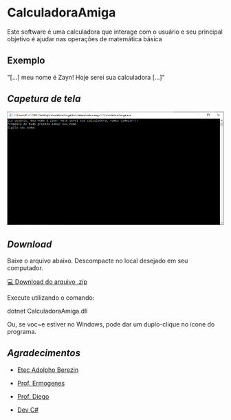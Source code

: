 # CalculadoraAmiga
Este software é uma calculadora que interage com o usuário e seu principal objetivo é ajudar nas operações de matemática básica

## Exemplo
"[...] meu nome é Zayn! Hoje serei sua calculadora [...]"

## _Capetura de tela_
![Tela do programa](tela.png)

## _Download_
Baixe o arquivo abaixo. Descompacte no local desejado em seu computador.

[💻 Download do arquivo .zip](dist/CalculadoraAmiga.zip)

Execute utilizando o comando:

dotnet CalculadoraAmiga.dll

Ou, se voc~e estiver no Windows, pode dar um duplo-clique no ícone do programa.

## _Agradecimentos_
- [Etec Adolpho Berezin](http://eteab.com.br/)

- [Prof. Ermogenes](https://github.com/ermogenes)

- [Prof. Diego](https://github.com/diegoneri)

- [Dev C#](https://github.com/MatheusKhairallah/CalculadoraAmiga)
